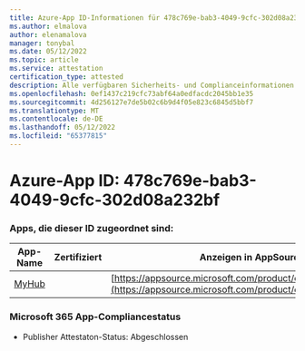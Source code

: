 ```yaml
---
title: Azure-App ID-Informationen für 478c769e-bab3-4049-9cfc-302d08a232bf
ms.author: elmalova
author: elenamalova
manager: tonybal
ms.date: 05/12/2022
ms.topic: article
ms.service: attestation
certification_type: attested
description: Alle verfügbaren Sicherheits- und Complianceinformationen für 478c769e-bab3-4049-9cfc-302d08a232bf.
ms.openlocfilehash: 0ef1437c219cfc73abf64a0edfacdc2045bb1e35
ms.sourcegitcommit: 4d256127e7de5b02c6b9d4f05e823c6845d5bbf7
ms.translationtype: MT
ms.contentlocale: de-DE
ms.lasthandoff: 05/12/2022
ms.locfileid: "65377815"
---
```

# <a name="azure-app-id-478c769e-bab3-4049-9cfc-302d08a232bf"></a>Azure-App ID: 478c769e-bab3-4049-9cfc-302d08a232bf


### <a name="apps-associated-with-this-id"></a>Apps, die dieser ID zugeordnet sind:
| **App-Name** | **Zertifiziert** | **Anzeigen in AppSource** |
|--------------|---------------|-----------------------|
| [MyHub](../forward/WA200000726.md) |  | [https://appsource.microsoft.com/product/office/WA200000726](https://appsource.microsoft.com/product/office/WA200000726) |

### <a name="microsoft-365-app-compliance-status"></a>Microsoft 365 App-Compliancestatus
- Publisher Attestaton-Status: Abgeschlossen
